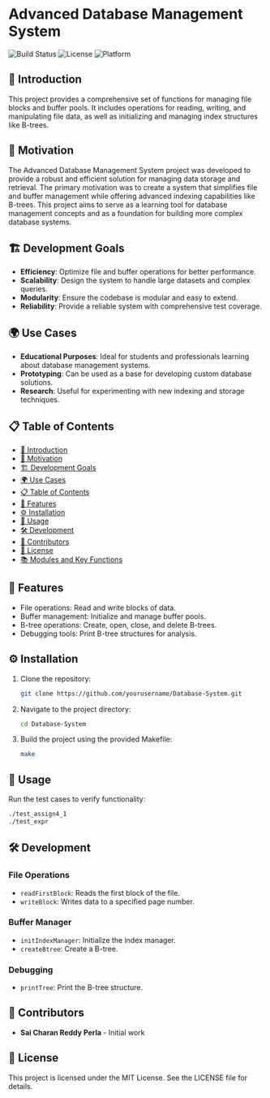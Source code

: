 # Advanced Database Management System

![Build Status](https://img.shields.io/badge/build-passing-brightgreen)
![License](https://img.shields.io/badge/license-MIT-blue)
![Platform](https://img.shields.io/badge/platform-macOS-lightgrey)

## 🚀 Introduction
This project provides a comprehensive set of functions for managing file blocks and buffer pools. It includes operations for reading, writing, and manipulating file data, as well as initializing and managing index structures like B-trees.

## 🌟 Motivation
The Advanced Database Management System project was developed to provide a robust and efficient solution for managing data storage and retrieval. The primary motivation was to create a system that simplifies file and buffer management while offering advanced indexing capabilities like B-trees. This project aims to serve as a learning tool for database management concepts and as a foundation for building more complex database systems.

## 🏗️ Development Goals
- **Efficiency**: Optimize file and buffer operations for better performance.
- **Scalability**: Design the system to handle large datasets and complex queries.
- **Modularity**: Ensure the codebase is modular and easy to extend.
- **Reliability**: Provide a reliable system with comprehensive test coverage.

## 🌍 Use Cases
- **Educational Purposes**: Ideal for students and professionals learning about database management systems.
- **Prototyping**: Can be used as a base for developing custom database solutions.
- **Research**: Useful for experimenting with new indexing and storage techniques.

## 📋 Table of Contents
- [🚀 Introduction](#-introduction)
- [🌟 Motivation](#-motivation)
- [🏗️ Development Goals](#-development-goals)
- [🌍 Use Cases](#-use-cases)
- [📋 Table of Contents](#-table-of-contents)
- [📂 Features](#-features)
- [⚙️ Installation](#️-installation)
- [📖 Usage](#-usage)
- [🛠️ Development](#️-development)
- [🤝 Contributors](#-contributors)
- [📜 License](#-license)
- [📚 Modules and Key Functions](#-modules-and-key-functions)

## 📂 Features
- File operations: Read and write blocks of data.
- Buffer management: Initialize and manage buffer pools.
- B-tree operations: Create, open, close, and delete B-trees.
- Debugging tools: Print B-tree structures for analysis.

## ⚙️ Installation
1. Clone the repository:
   ```bash
   git clone https://github.com/yourusername/Database-System.git
   ```
2. Navigate to the project directory:
   ```bash
   cd Database-System
   ```
3. Build the project using the provided Makefile:
   ```bash
   make
   ```

## 📖 Usage
Run the test cases to verify functionality:
```bash
./test_assign4_1
./test_expr
```

## 🛠️ Development
### File Operations
- `readFirstBlock`: Reads the first block of the file.
- `writeBlock`: Writes data to a specified page number.

### Buffer Manager
- `initIndexManager`: Initialize the index manager.
- `createBtree`: Create a B-tree.

### Debugging
- `printTree`: Print the B-tree structure.

## 🤝 Contributors
- **Sai Charan Reddy Perla** - Initial work

## 📜 License
This project is licensed under the MIT License. See the LICENSE file for details.